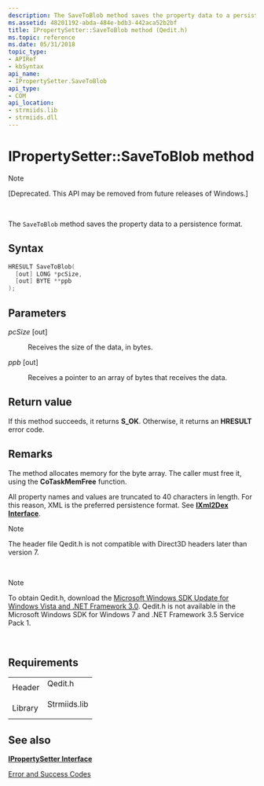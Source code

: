 ```yaml
---
description: The SaveToBlob method saves the property data to a persistence format.
ms.assetid: 48201192-abda-484e-bdb3-442aca52b2bf
title: IPropertySetter::SaveToBlob method (Qedit.h)
ms.topic: reference
ms.date: 05/31/2018
topic_type: 
- APIRef
- kbSyntax
api_name: 
- IPropertySetter.SaveToBlob
api_type: 
- COM
api_location: 
- strmiids.lib
- strmiids.dll
---
```


# IPropertySetter::SaveToBlob method

> [!Note]  
> \[Deprecated. This API may be removed from future releases of Windows.\]

 

The `SaveToBlob` method saves the property data to a persistence format.

## Syntax


```C++
HRESULT SaveToBlob(
  [out] LONG *pcSize,
  [out] BYTE **ppb
);
```



## Parameters

<dl> <dt>

*pcSize* \[out\]
</dt> <dd>

Receives the size of the data, in bytes.

</dd> <dt>

*ppb* \[out\]
</dt> <dd>

Receives a pointer to an array of bytes that receives the data.

</dd> </dl>

## Return value

If this method succeeds, it returns **S\_OK**. Otherwise, it returns an **HRESULT** error code.

## Remarks

The method allocates memory for the byte array. The caller must free it, using the **CoTaskMemFree** function.

All property names and values are truncated to 40 characters in length. For this reason, XML is the preferred persistence format. See [**IXml2Dex Interface**](ixml2dex.md).

> [!Note]  
> The header file Qedit.h is not compatible with Direct3D headers later than version 7.

 

> [!Note]  
> To obtain Qedit.h, download the [Microsoft Windows SDK Update for Windows Vista and .NET Framework 3.0](https://msdn.microsoft.com/windowsvista/bb980924.aspx). Qedit.h is not available in the Microsoft Windows SDK for Windows 7 and .NET Framework 3.5 Service Pack 1.

 

## Requirements



|                    |                                                                                         |
|--------------------|-----------------------------------------------------------------------------------------|
| Header<br/>  | <dl> <dt>Qedit.h</dt> </dl>      |
| Library<br/> | <dl> <dt>Strmiids.lib</dt> </dl> |



## See also

<dl> <dt>

[**IPropertySetter Interface**](ipropertysetter.md)
</dt> <dt>

[Error and Success Codes](error-and-success-codes.md)
</dt> </dl>

 

 




